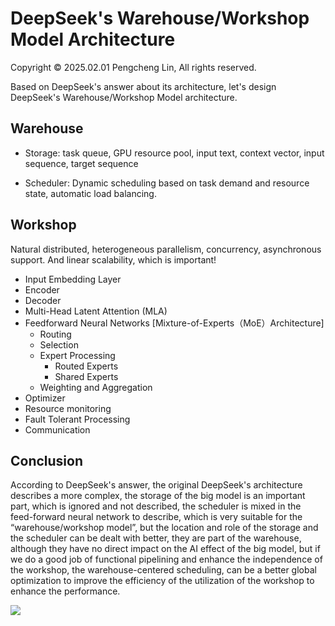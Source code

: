 # DeepSeek's Warehouse/Workshop Model Architecture

Copyright © 2025.02.01 Pengcheng Lin, All rights reserved.

Based on DeepSeek's answer about its architecture, 
let's design DeepSeek's Warehouse/Workshop Model architecture.

## Warehouse

- Storage: task queue, GPU resource pool, input text, context vector, input sequence, target sequence

- Scheduler: Dynamic scheduling based on task demand and resource state, automatic load balancing.

## Workshop

Natural distributed, heterogeneous parallelism, concurrency, asynchronous support. And linear scalability, which is important!

- Input Embedding Layer
- Encoder
- Decoder
- Multi-Head Latent Attention (MLA)
- Feedforward Neural Networks [Mixture-of-Experts（MoE）Architecture]
  - Routing
  - Selection
  - Expert Processing
    - Routed Experts
    - Shared Experts
  - Weighting and Aggregation
- Optimizer
- Resource monitoring
- Fault Tolerant Processing
- Communication
  
## Conclusion

According to DeepSeek's answer, the original DeepSeek's architecture describes a more complex, 
the storage of the big model is an important part, which is ignored and not described, 
the scheduler is mixed in the feed-forward neural network to describe, 
which is very suitable for the “warehouse/workshop model”, 
but the location and role of the storage and the scheduler can be dealt with better, 
they are part of the warehouse, although they have no direct impact on the AI effect of the big model, 
but if we do a good job of functional pipelining and enhance the independence of the workshop, 
the warehouse-centered scheduling, can be a better global optimization 
to improve the efficiency of the utilization of the workshop to enhance the performance. 

![](https://qiniu.meowparty.cn/coder.2023/2025-01-11/Lesson-c017bd061abc5.png)
